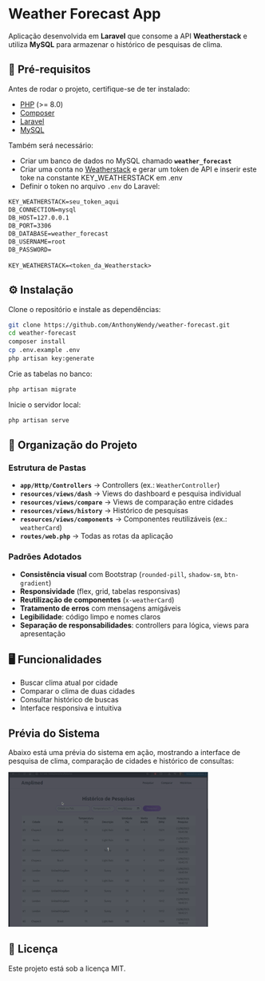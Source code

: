 # Weather Forecast App

Aplicação desenvolvida em **Laravel** que consome a API **Weatherstack**
e utiliza **MySQL** para armazenar o histórico de pesquisas de clima.

## 🚀 Pré-requisitos

Antes de rodar o projeto, certifique-se de ter instalado:

-   [PHP](https://www.php.net/) (\>= 8.0)
-   [Composer](https://getcomposer.org/)
-   [Laravel](https://laravel.com/)
-   [MySQL](https://www.mysql.com/)

Também será necessário:

-   Criar um banco de dados no MySQL chamado **`weather_forecast`**
-   Criar uma conta no [Weatherstack](https://weatherstack.com/) e gerar
    um token de API e inserir este toke na constante KEY_WEATHERSTACK em .env
-   Definir o token no arquivo `.env` do Laravel:

``` env
KEY_WEATHERSTACK=seu_token_aqui
DB_CONNECTION=mysql
DB_HOST=127.0.0.1
DB_PORT=3306
DB_DATABASE=weather_forecast
DB_USERNAME=root
DB_PASSWORD=

KEY_WEATHERSTACK=<token_da_Weatherstack>
```

## ⚙️ Instalação

Clone o repositório e instale as dependências:

``` bash
git clone https://github.com/AnthonyWendy/weather-forecast.git
cd weather-forecast
composer install
cp .env.example .env
php artisan key:generate
```

Crie as tabelas no banco:

``` bash
php artisan migrate
```

Inicie o servidor local:

``` bash
php artisan serve
```

## 📂 Organização do Projeto

### Estrutura de Pastas

-   **`app/Http/Controllers`** → Controllers (ex.: `WeatherController`)
-   **`resources/views/dash`** → Views do dashboard e pesquisa
    individual
-   **`resources/views/compare`** → Views de comparação entre cidades
-   **`resources/views/history`** → Histórico de pesquisas
-   **`resources/views/components`** → Componentes reutilizáveis (ex.:
    `weatherCard`)
-   **`routes/web.php`** → Todas as rotas da aplicação

### Padrões Adotados

-   **Consistência visual** com Bootstrap (`rounded-pill`, `shadow-sm`,
    `btn-gradient`)
-   **Responsividade** (flex, grid, tabelas responsivas)
-   **Reutilização de componentes** (`x-weatherCard`)
-   **Tratamento de erros** com mensagens amigáveis
-   **Legibilidade**: código limpo e nomes claros
-   **Separação de responsabilidades**: controllers para lógica, views
    para apresentação

## 🖥️ Funcionalidades

-   Buscar clima atual por cidade
-   Comparar o clima de duas cidades
-   Consultar histórico de buscas
-   Interface responsiva e intuitiva


## Prévia do Sistema

Abaixo está uma prévia do sistema em ação, mostrando a interface de pesquisa de clima, comparação de cidades e histórico de consultas:

<img src="public/site.gif" alt="Prévia do Sistema" width="400">


## 📜 Licença

Este projeto está sob a licença MIT.
